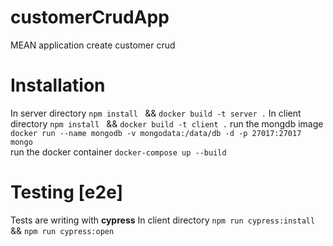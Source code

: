 # customerCrudApp
MEAN application create customer crud

# Installation
In server directory  ``` npm install  ``` && ```docker build -t server .``` 
In client directory  ``` npm install  ``` && ```docker build -t client .``` 
run the mongdb image  ``` docker run --name mongodb -v mongodata:/data/db -d -p 27017:27017 mongo```  
run the docker container  ```docker-compose up --build``` 

# Testing [e2e]
Tests are writing with **cypress**
In client directory ```npm run cypress:install``` &&  ```npm run cypress:open```

